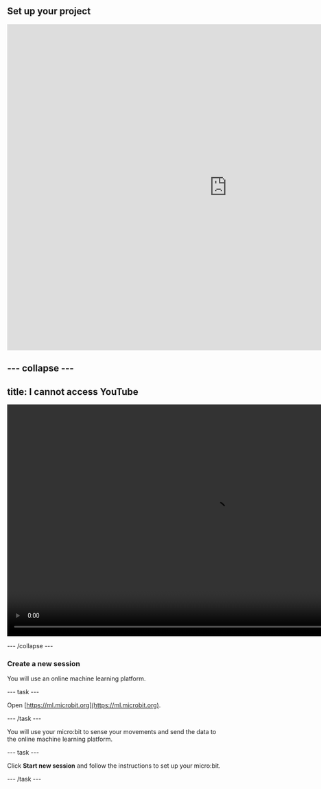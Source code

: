 ## Set up your project

<iframe width="1024" height="760" src="https://www.youtube.com/embed/RWGJHva0Njs?si=VOcfwoVD_-WQWdVU" title="YouTube video player" frameborder="0" allow="accelerometer; autoplay; clipboard-write; encrypted-media; gyroscope; picture-in-picture; web-share" referrerpolicy="strict-origin-when-cross-origin" allowfullscreen></iframe>

--- collapse ---
---
title: I cannot access YouTube
---

<video width="960" height="540" controls>
  <source src="images/dance-detector-part1.mp4" type="video/mp4">
Your browser does not support the video tag.
</video>

--- /collapse ---

### Create a new session

You will use an online machine learning platform.

--- task ---

Open [https://ml.microbit.org](https://ml.microbit.org).

--- /task ---

You will use your micro:bit to sense your movements and send the data to the online machine learning platform.

--- task ---

Click **Start new session** and follow the instructions to set up your micro:bit.

--- /task ---
